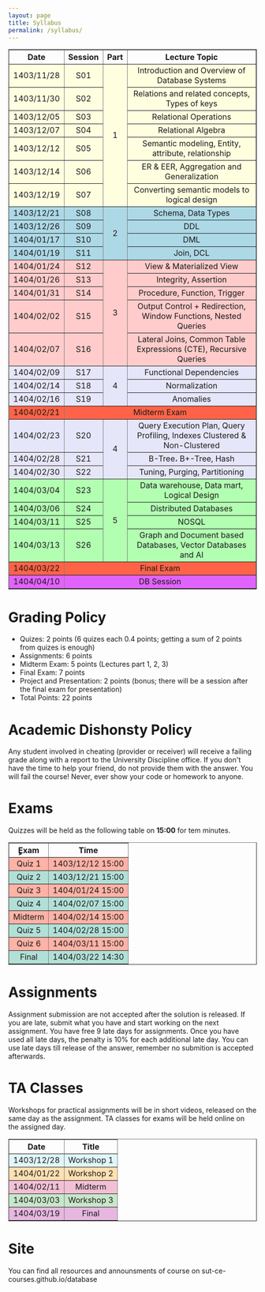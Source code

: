 ```yaml
---
layout: page
title: Syllabus
permalink: /syllabus/
---
```


<table border="1" style="width: 100%; text-align: center;">
    <tr>
        <th>Date</th>
        <th>Session</th>
        <th>Part</th>
        <th>Lecture Topic</th>
    </tr>
    <tr style="background-color: #ffffe0">
        <td>1403/11/28</td>
        <td>S01</td>
        <td rowspan="7">1</td>
        <td>Introduction and Overview of Database Systems</td>
    </tr>
    <tr style="background-color: #ffffe0">
        <td>1403/11/30</td>
        <td>S02</td>
        <td>Relations and related concepts, Types of keys</td>
    </tr>
    <tr style="background-color: #ffffe0">
        <td>1403/12/05</td>
        <td>S03</td>
        <td>Relational Operations</td>
    </tr>
    <tr style="background-color: #ffffe0">
        <td>1403/12/07</td>
        <td>S04</td>
        <td>Relational Algebra</td>
    </tr>
    <tr style="background-color: #ffffe0">
        <td>1403/12/12</td>
        <td>S05</td>
        <td>Semantic modeling, Entity, attribute, relationship</td>
    </tr>
    <tr style="background-color: #ffffe0">
        <td>1403/12/14</td>
        <td>S06</td>
        <td>ER & EER, Aggregation and Generalization</td>
    </tr>
    <tr style="background-color: #ffffe0">
        <td>1403/12/19</td>
        <td>S07</td>
        <td>Converting semantic models to logical design</td>
    </tr>
    <tr style="background-color: #add8e6">
        <td>1403/12/21</td>
        <td>S08</td>
        <td rowspan="4">2</td>
        <td>Schema, Data Types</td>
    </tr>
    <tr style="background-color: #add8e6">
        <td>1403/12/26</td>
        <td>S09</td>
        <td>DDL</td>
    </tr>
    <tr style="background-color: #add8e6">
        <td>1404/01/17</td>
        <td>S10</td>
        <td>DML</td>
    </tr>
    <tr style="background-color: #add8e6">
        <td>1404/01/19</td>
        <td>S11</td>
        <td>Join, DCL</td>
    </tr>
    <tr style="background-color: #ffcccb">
        <td>1404/01/24</td>
        <td>S12</td>
        <td rowspan="5">3</td>
        <td>View & Materialized View</td>
    </tr>
    <tr style="background-color: #ffcccb">
        <td>1404/01/26</td>
        <td>S13</td>
        <td>Integrity, Assertion</td>
    </tr>
    <tr style="background-color: #ffcccb">
        <td>1404/01/31</td>
        <td>S14</td>
        <td>Procedure, Function, Trigger</td>
    </tr>
    <tr style="background-color: #ffcccb">
        <td>1404/02/02</td>
        <td>S15</td>
        <td>Output Control + Redirection, Window Functions, Nested Queries</td>
    </tr>
    <tr style="background-color: #ffcccb">
        <td>1404/02/07</td>
        <td>S16</td>
        <td>Lateral Joins, Common Table Expressions (CTE), Recursive Queries</td>
    </tr>
    <tr style="background-color: #e6e6fa">
        <td>1404/02/09</td>
        <td>S17</td>
        <td rowspan="3">4</td>
        <td>Functional Dependencies</td>
    </tr>
    <tr style="background-color: #e6e6fa">
        <td>1404/02/14</td>
        <td>S18</td>
        <td>Normalization</td>
    </tr>
    <tr style="background-color: #e6e6fa">
        <td>1404/02/16</td>
        <td>S19</td>
        <td>Anomalies</td>
    </tr>
    <tr style="background-color: #ff6347">
        <td>1404/02/21</td>
        <td colspan="4" style="text-align: center;">Midterm Exam</td>
    </tr>
    <tr style="background-color: #e6e6fa">
        <td>1404/02/23</td>
        <td>S20</td>
        <td rowspan="3">4</td>
        <td>Query Execution Plan, Query Profiling, Indexes Clustered & Non-Clustered</td>
    </tr>
    <tr style="background-color: #e6e6fa">
        <td>1404/02/28</td>
        <td>S21</td>
        <td>B-Tree، B+-Tree, Hash</td>
    </tr>
    <tr style="background-color: #e6e6fa">
        <td>1404/02/30</td>
        <td>S22</td>
        <td>Tuning, Purging, Partitioning</td>
    </tr>
    <tr style="background-color: #b2ffb2">
        <td>1404/03/04</td>
        <td>S23</td>
        <td rowspan="4">5</td>
        <td>Data warehouse, Data mart, Logical Design</td>
    </tr>
    <tr style="background-color: #b2ffb2">
        <td>1404/03/06</td>
        <td>S24</td>
        <td>Distributed Databases</td>
    </tr>
    <tr style="background-color: #b2ffb2">
        <td>1404/03/11</td>
        <td>S25</td>
        <td>NOSQL</td>
    </tr>
    <tr style="background-color: #b2ffb2">
        <td>1404/03/13</td>
        <td>S26</td>
        <td>Graph and Document based Databases, Vector Databases and AI</td>
    </tr>
    <tr style="background-color: #ff6347">
        <td>1404/03/22</td>
        <td colspan="4" style="text-align: center;">Final Exam</td>
    </tr>
    <tr style="background-color: #e163ff">
        <td>1404/04/10</td>
        <td colspan="4" style="text-align: center;">DB Session</td>
    </tr>
</table>



# Grading Policy
  * Quizes: 2 points (6 quizes each 0.4 points; getting a sum of 2 points from quizes is enough)
  * Assignments: 6 points
  * Midterm Exam: 5 points (Lectures part 1, 2, 3)
  * Final Exam: 7 points
  * Project and Presentation: 2 points (bonus; there will be a session after the final exam for presentation)
  * Total Points: 22 points

# Academic Dishonsty Policy
Any student involved in cheating (provider or receiver) will receive a failing grade along with a report to the University Discipline office. If you don't have the time to help your friend, do not provide them with the answer. You will fail the course! Never, ever show your code or homework to anyone. 

# Exams
Quizzes will be held as the following table on **15:00** for tem minutes. 

<table border="1" style="width: 100%; text-align: center;">
  <tr>
    <th>ٍExam</th>
    <th>Time</th>
  </tr>
  <tr style="background-color: #FFB2A6;">
    <td>Quiz 1</td>
    <td>1403/12/12 15:00</td>
  </tr>
  <tr style="background-color: #B2E0D6;">
    <td>Quiz 2</td>
    <td>1403/12/21 15:00</td>
  </tr>
  <tr style="background-color: #FFB2A6;">
    <td>Quiz 3</td>
    <td>1404/01/24 15:00</td>
  </tr>
  <tr style="background-color: #B2E0D6;">
    <td>Quiz 4</td>
    <td>1404/02/07 15:00</td>
  </tr>
  <tr style="background-color: #FFB2A6;">
    <td>Midterm</td>
    <td>1404/02/14 15:00</td>
  </tr>
  <tr style="background-color: #B2E0D6;">
    <td>Quiz 5</td>
    <td>1404/02/28 15:00</td>
  </tr>
  <tr style="background-color: #FFB2A6;">
    <td>Quiz 6</td>
    <td>1404/03/11 15:00</td>
  </tr>
  <tr style="background-color: #B2E0D6;">
    <td>Final</td>
    <td>1404/03/22 14:30</td>
  </tr>
</table>



# Assignments
Assignment submission are not accepted after the solution is released. If you are late, submit what you have and start working on the next assignment. You have free 9 late days for assignments. Once you have used all late days, the penalty is 10% for each additional late day. You can use late days till release of the answer, remember no submition is accepted afterwards.


# TA Classes
Workshops for practical assignments will be in short videos, released on the same day as the assignment. TA classes for exams will be held online on the assigned day.

<table border="1" style="width: 100%; text-align: center;">
  <tr>
    <th>Date</th>
    <th>Title</th>
  </tr>
  <tr style="background-color: #e0f7fa;">
    <td>1403/12/28</td>
    <td>Workshop 1</td>
  </tr>
  <tr style="background-color: #ffe0b2;">
    <td>1404/01/22</td>
    <td>Workshop 2</td>
  </tr>
  <tr style="background-color: #F1C0D5;">
    <td>1404/02/11</td>
    <td>Midterm</td>
  </tr>
  <tr style="background-color: #c8e6c9;">
    <td>1404/03/03</td>
    <td>Workshop 3</td>
  </tr>
  <tr style="background-color: #E6B7E0;">
    <td>1404/03/19</td>
    <td>Final</td>
  </tr>
</table>

# Site
You can find all resources and announsments of course on sut-ce-courses.github.io/database
